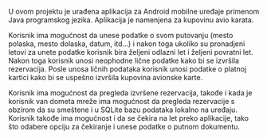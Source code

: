 U ovom projektu je urađena aplikacija za Android mobilne uređaje primenom Java programskog jezika.
Aplikacija je namenjena za kupovinu avio karata.

Korisnik ima mogućnost da unese podatke o svom putovanju (mesto polaska, mesto dolaska, datum, itd...) i nakon toga ukoliko su pronadjeni letovi za unete podatke korisnik bira željeni odlazni let i željeni povratni let.
Nakon toga korisnik unosi neophodne lične podatke kako bi se izvršila rezervacija.
Posle unosa ličnih podataka korisnik unosi podatke o platnoj kartici kako bi se uspešno izvršila kupovina avionske karte.

Korisnik ima mogućnost da pregleda izvršene rezervacija, takođe i kada je korisnik van dometa mreže ima mogućnost da pregleda rezervacije s obzirom da su smeštene i u SQLite bazu podataka lokalno na uređaju.
Korisnik takođe ima mogućnost i da se čekira na let preko aplikacije, tako što odabere opciju za čekiranje i unese podatke o putnom dokumentu.
